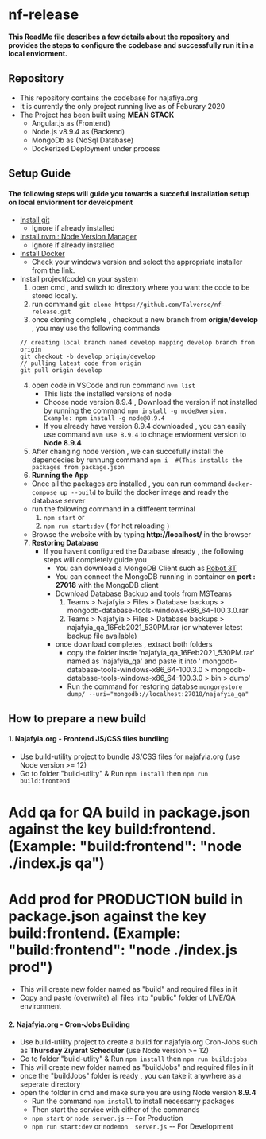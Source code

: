 # nf-release

**This ReadMe file describes a few details about the repository and provides the steps to configure the codebase and successfully run it in a local enviorment.**

## Repository

* This repository contains the codebase for najafiya.org
* It is currently the only project running live as of Feburary 2020
* The Project has been built using **MEAN STACK**
  * Angular.js as (Frontend)
  * Node.js v8.9.4 as (Backend)
  * MongoDb as (NoSql Database)
  * Dockerized Deployment under process 
  


## Setup Guide 

#### The following steps will guide you towards a succeful installation setup on local enviorment for development

* [Install git](https://git-scm.com/downloads) 
  * Ignore if already installed 
* [Install nvm : Node Version Manager](https://github.com/coreybutler/nvm-windows)
  * Ignore if already installed
* [Install Docker](https://docs.docker.com/docker-for-windows/install/)
  * Check your windows version and select the appropriate installer from the link.
* Install project(code) on your system
  1. open cmd , and switch to directory where you want the code to be stored locally.
  2. run command ` git clone https://github.com/Talverse/nf-release.git `
  3. once cloning complete , checkout a new branch from **origin/develop** , you may use the following commands 
  ```
  // creating local branch named develop mapping develop branch from origin
  git checkout -b develop origin/develop   
  // pulling latest code from origin 
  git pull origin develop  
  ```
  4. open code in VSCode and run command  ` nvm list `
      * This lists the installed versions of node
      * Choose node version 8.9.4 , Download the version if not installed by running the command `npm install -g node@version. Example: npm install -g node@8.9.4 `
      * If you already have version 8.9.4 downloaded , you can easily use command ` nvm use 8.9.4 ` to chnage enviorment version to **Node 8.9.4**
  5. After changing node version , we can succefully install the dependecies by runnung command ` npm i  #(This installs the packages from package.json ` 
  6. **Running the App**
    * Once all the packages are installed , you can run command `docker-compose up --build` to build the docker image and ready the database server
    * run the following command in a diffferent terminal
      1. `npm start` or 
      2. `npm run start:dev`  ( for hot reloading ) 
    * Browse the website with by typing **http://localhost/** in the browser 
  7. **Restoring Database** 
     * If you havent configured the Database already , the following steps will completely guide you
       * You can download a MongoDB Client such as [Robot 3T](https://robomongo.org/)
       * You can connect the MongoDB running in container on **port : 27018** with the MongoDB client 
       * Download Database Backup and tools from MSTeams 
         1. Teams > Najafyia > Files > Database backups > mongodb-database-tools-windows-x86_64-100.3.0.rar
         2. Teams > Najafyia > Files > Database backups > najafyia_qa_16Feb2021_530PM.rar (or whatever latest backup file available)
       * once download completes , extract both folders
         * copy the folder insde 'najafyia_qa_16Feb2021_530PM.rar' named as 'najafyia_qa' and paste it into ' mongodb-database-tools-windows-x86_64-100.3.0 > mongodb-database-tools-windows-x86_64-100.3.0 > bin > dump'
         * Run the command for restoring databse ` mongorestore  dump/ --uri="mongodb://localhost:27018/najafyia_qa" `
      
## How to prepare a new build 

#### 1. Najafyia.org - Frontend JS/CSS files bundling

* Use build-utility project to bundle JS/CSS files for najafyia.org (use Node version >= 12)
* Go to folder "build-utlity" & Run `npm install` then `npm run build:frontend`
# Add qa for QA build in package.json against the key build:frontend. (Example: "build:frontend": "node ./index.js qa") #
# Add prod for PRODUCTION build in package.json against the key build:frontend. (Example: "build:frontend": "node ./index.js prod") #
* This will create new folder named as "build" and required files in it
* Copy and paste (overwrite) all files into "public" folder of LIVE/QA environment


#### 2. Najafyia.org - Cron-Jobs Building 


* Use build-utility project to create a build for najafyia.org Cron-Jobs such as **Thursday Ziyarat Scheduler**  (use Node version >= 12)
* Go to folder "build-utlity" & Run `npm install` then `npm run build:jobs`
* This will create new folder named as "buildJobs" and required files in it
 * once the "buildJobs" folder is ready , you can take it anywhere as a seperate directory
 * open the folder in cmd and make sure you are using Node version **8.9.4**
   *  Run the command `npm install` to install necessarry packages 
   *  Then start the service with either of the commands 
   *   ` npm start ` or  ` node server.js `   -- For Production
   *   ` npm run start:dev ` or  ` nodemon  server.js ` -- For Development 






